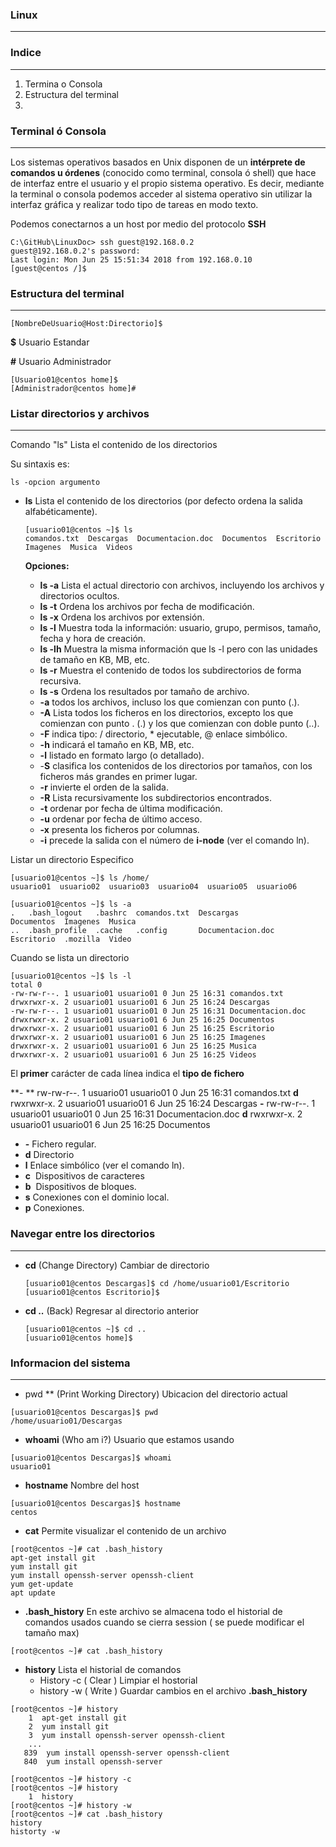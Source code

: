 ### Linux

------



### Indice

------

1. Termina o Consola
2. Estructura del terminal
3. 

### Terminal ó Consola

------

Los sistemas operativos basados en Unix disponen de un **intérprete de comandos u órdenes** (conocido como terminal, consola ó shell) que hace de interfaz entre el usuario y el propio sistema operativo. Es decir, mediante la terminal o consola podemos acceder al sistema operativo sin utilizar la interfaz gráfica y realizar todo tipo de tareas en modo texto. 



Podemos conectarnos a un host por medio del protocolo **SSH**

```
C:\GitHub\LinuxDoc> ssh guest@192.168.0.2
guest@192.168.0.2's password:
Last login: Mon Jun 25 15:51:34 2018 from 192.168.0.10
[guest@centos /]$
```



### Estructura del terminal

------

```
[NombreDeUsuario@Host:Directorio]$
```

**$** Usuario Estandar

**#** Usuario Administrador

```
[Usuario01@centos home]$
[Administrador@centos home]#
```



### Listar directorios y archivos 

------

Comando "ls" Lista el contenido de los directorios

Su sintaxis es: 

```
ls -opcion argumento
```



- **ls** Lista el contenido de los directorios (por defecto ordena la salida alfabéticamente). 

  ```
  [usuario01@centos ~]$ ls
  comandos.txt  Descargas  Documentacion.doc  Documentos  Escritorio  Imagenes  Musica  Videos
  ```

  **Opciones:**
  - **ls -a** Lista el actual directorio con archivos, incluyendo los archivos y directorios ocultos.
  - **ls -t** Ordena los archivos por fecha de modificación.
  - **ls -x** Ordena los archivos por extensión.
  - **ls -l** Muestra toda la información: usuario, grupo, permisos, tamaño, fecha y hora de creación.
  - **ls -lh** Muestra la misma información que ls -l pero con las unidades de tamaño en KB, MB, etc.
  - **ls -r** Muestra el contenido de todos los subdirectorios de forma recursiva.
  - **ls -s** Ordena los resultados por tamaño de archivo.
  - **-a** todos los archivos, incluso los que comienzan con punto (.).
  - **-A** Lista todos los ficheros en los directorios, excepto los que comienzan con punto . (.) y los que comienzan con doble punto (..).
  - **-F** indica tipo: / directorio, * ejecutable, @ enlace simbólico.
  - **-h** indicará el tamaño en KB, MB, etc.
  - **-l** listado en formato largo (o detallado).
  - -**S** clasifica los contenidos de los directorios por tamaños, con los ficheros más grandes en primer lugar.
  - **-r** invierte el orden de la salida.
  - **-R** Lista recursivamente los subdirectorios encontrados.
  - **-t** ordenar por fecha de última modificación.
  - **-u** ordenar por fecha de último acceso.
  - **-x** presenta los ficheros por columnas.
  - **-i** precede la salida con el número de **i-node** (ver el comando ln).

Listar un directorio Especifico

```
[usuario01@centos ~]$ ls /home/
usuario01  usuario02  usuario03  usuario04  usuario05  usuario06 
```

```
[usuario01@centos ~]$ ls -a
.   .bash_logout   .bashrc  comandos.txt  Descargas          Documentos  Imagenes  Musica
..  .bash_profile  .cache   .config       Documentacion.doc  Escritorio  .mozilla  Video
```

Cuando se lista un directorio 

```
[usuario01@centos ~]$ ls -l
total 0
-rw-rw-r--. 1 usuario01 usuario01 0 Jun 25 16:31 comandos.txt
drwxrwxr-x. 2 usuario01 usuario01 6 Jun 25 16:24 Descargas
-rw-rw-r--. 1 usuario01 usuario01 0 Jun 25 16:31 Documentacion.doc
drwxrwxr-x. 2 usuario01 usuario01 6 Jun 25 16:25 Documentos
drwxrwxr-x. 2 usuario01 usuario01 6 Jun 25 16:25 Escritorio
drwxrwxr-x. 2 usuario01 usuario01 6 Jun 25 16:25 Imagenes
drwxrwxr-x. 2 usuario01 usuario01 6 Jun 25 16:25 Musica
drwxrwxr-x. 2 usuario01 usuario01 6 Jun 25 16:25 Videos
```

El **primer** carácter de cada línea indica el **tipo de fichero** 

**- **   rw-rw-r--. 1 usuario01 usuario01 0 Jun 25 16:31 comandos.txt
**d**   rwxrwxr-x. 2 usuario01 usuario01 6 Jun 25 16:24 Descargas
**-**    rw-rw-r--. 1 usuario01 usuario01 0 Jun 25 16:31 Documentacion.doc
**d**   rwxrwxr-x. 2 usuario01 usuario01 6 Jun 25 16:25 Documentos

-  **-**  Fichero regular. 
- **d**  Directorio
- **l**  Enlace simbólico (ver el comando ln). 
- **c**  Dispositivos de caracteres 
- **b**  Dispositivos de bloques. 
- **s** Conexiones con el dominio local. 
- **p** Conexiones. 

### Navegar entre los directorios

------



- **cd**   (Change Directory) Cambiar de directorio 

  ```
  [usuario01@centos Descargas]$ cd /home/usuario01/Escritorio
  [usuario01@centos Escritorio]$
  ```

- **cd ..** (Back) Regresar al directorio anterior

  ```
  [usuario01@centos ~]$ cd ..
  [usuario01@centos home]$
  ```

### Informacion del sistema

------



- pwd **  (Print Working Directory)  Ubicacion del directorio actual

```
[usuario01@centos Descargas]$ pwd
/home/usuario01/Descargas
```

- **whoami**  (Who am i?) Usuario que estamos usando

```
[usuario01@centos Descargas]$ whoami
usuario01
```

- **hostname**  Nombre del host

```
[usuario01@centos Descargas]$ hostname
centos
```

- **cat**   Permite visualizar el contenido de un archivo

```
[root@centos ~]# cat .bash_history
apt-get install git
yum install git
yum install openssh-server openssh-client
yum get-update
apt update
```

- **.bash_history** En este archivo se almacena todo el historial de comandos usados cuando se cierra session ( se puede modificar el tamaño max)

```
[root@centos ~]# cat .bash_history
```

- **history** Lista el historial de comandos
  - History -c ( Clear ) Limpiar el hostorial
  - history -w ( Write ) Guardar cambios en el archivo **.bash_history**

```
[root@centos ~]# history
    1  apt-get install git
    2  yum install git
    3  yum install openssh-server openssh-client
    ...
   839  yum install openssh-server openssh-client
   840  yum install openssh-server
```

```
[root@centos ~]# history -c
[root@centos ~]# history
    1  history
[root@centos ~]# history -w
[root@centos ~]# cat .bash_history
history
historty -w
```

